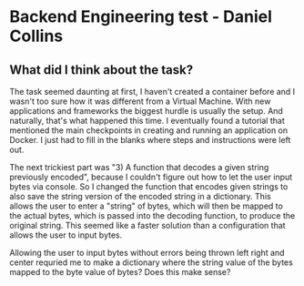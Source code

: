 # Backend Engineering test - Daniel Collins

## What did I think about the task?
The task seemed daunting at first, I haven't created a container before and I wasn't too sure how it was different from a Virtual Machine. 
With new applications and frameworks the biggest hurdle is usually the setup. And naturally, that's what happened this time.
I eventually found a tutorial that mentioned the main checkpoints in creating and running an application on Docker. I just had to 
fill in the blanks where steps and instructions were left out.

The next trickiest part was "3) A function that decodes a given string previously encoded", because I couldn't figure out how to let the user input bytes via console. So I changed the function that encodes given strings to also save the string version of the encoded string in a dictionary. This allows the user to enter a "string" of bytes, which will then be mapped to the actual bytes, which is passed into the decoding function, to produce the original string. This seemed like a faster solution than a configuration that allows the user to input bytes. 


Allowing the user to input bytes without errors being thrown left right and center requried me to make a dictionary where the string value of the bytes mapped to the byte value of bytes? Does this make sense?
